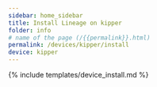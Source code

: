 ```yaml
---
sidebar: home_sidebar
title: Install Lineage on kipper
folder: info
# name of the page (/{{permalink}}.html)
permalink: /devices/kipper/install
device: kipper
---
```

{% include templates/device_install.md %}
